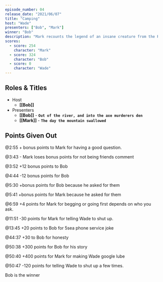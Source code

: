 ```yaml
---
episode_number: 04
release_date: "2021/06/07"
title: "Camping"
host: "Wade"
presenters: ["Bob", "Mark"]
winner: "Bob"
description: "Mark recounts the legend of an insane creature from the Rocky Mountains. Bob explains how his formative kayaking trip almost ended like a horror movie, and Wade...well, Wade just does what Wade does..."
scores:
  - score: 254
    character: "Mark"
  - score: 324
    character: "Bob"
  - score: 0
    character: "Wade"
---
```


## Roles & Titles

- Host
  - **[[Bob]]**
- Presenters
  - **[[Bob]]** - **`Out of the river, and into the axe murderers den`**
  - **[[Mark]]** - **`The day the mountain swallowed`**

## Points Given Out

@2:55 + bonus points to Mark for having a good question.

@3:43 - Mark loses bonus points for not being friends comment

@3:52 +12 bonus points to Bob

@4:44 -12 bonus points for Bob

@5:30 +bonus points for Bob because he asked for them

@5:41 +bonus points for Mark because he asked for them

@6:59 +4 points for Mark for begging or going first depends on who you ask.

@11:51 -30 points for Mark for telling Wade to shut up.

@13:45 +20 points to Bob for 5sea phone service joke

@44:37 +30 to Bob for honesty

@50:38 +300 points for Bob for his story

@50:40 +400 points for Mark for making Wade google lube

@50:47 -120 points for telling Wade to shut up a few times.

Bob is the winner
